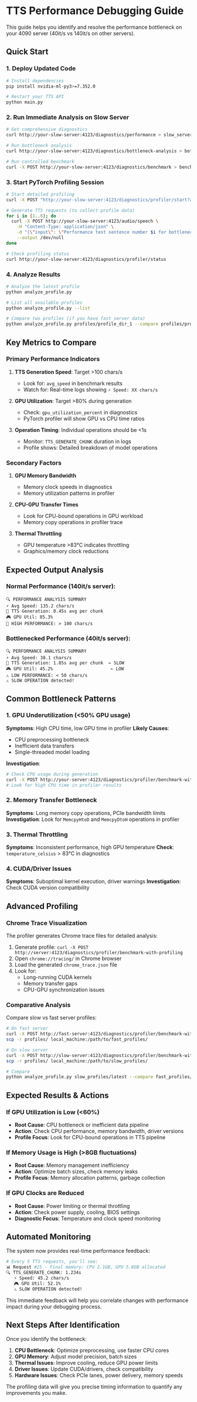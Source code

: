 # TTS Performance Debugging Guide

This guide helps you identify and resolve the performance bottleneck on your 4090 server (40it/s vs 140it/s on other servers).

## Quick Start

### 1. Deploy Updated Code
```bash
# Install dependencies
pip install nvidia-ml-py3>=7.352.0

# Restart your TTS API
python main.py
```

### 2. Run Immediate Analysis on Slow Server
```bash
# Get comprehensive diagnostics
curl http://your-slow-server:4123/diagnostics/performance > slow_server_diag.json

# Run bottleneck analysis
curl http://your-slow-server:4123/diagnostics/bottleneck-analysis > bottleneck_analysis.json

# Run controlled benchmark
curl -X POST http://your-slow-server:4123/diagnostics/benchmark > benchmark_results.json
```

### 3. Start PyTorch Profiling Session
```bash
# Start detailed profiling
curl -X POST "http://your-slow-server:4123/diagnostics/profiler/start?active_steps=5"

# Generate TTS requests (to collect profile data)
for i in {1..6}; do
  curl -X POST http://your-slow-server:4123/audio/speech \
    -H "Content-Type: application/json" \
    -d "{\"input\": \"Performance test sentence number $i for bottleneck analysis.\", \"voice\": \"alloy\"}" \
    --output /dev/null
done

# Check profiling status
curl http://your-slow-server:4123/diagnostics/profiler/status
```

### 4. Analyze Results
```bash
# Analyze the latest profile
python analyze_profile.py

# List all available profiles
python analyze_profile.py --list

# Compare two profiles (if you have fast server data)
python analyze_profile.py profiles/profile_dir_1 --compare profiles/profile_dir_2
```

## Key Metrics to Compare

### Primary Performance Indicators

1. **TTS Generation Speed**: Target >100 chars/s
   - Look for: `avg_speed` in benchmark results
   - Watch for: Real-time logs showing `⚡ Speed: XX chars/s`

2. **GPU Utilization**: Target >80% during generation
   - Check: `gpu_utilization_percent` in diagnostics
   - PyTorch profiler will show GPU vs CPU time ratios

3. **Operation Timing**: Individual operations should be <1s
   - Monitor: `TTS_GENERATE_CHUNK` duration in logs
   - Profile shows: Detailed breakdown of model operations

### Secondary Factors

1. **GPU Memory Bandwidth**
   - Memory clock speeds in diagnostics
   - Memory utilization patterns in profiler

2. **CPU-GPU Transfer Times**
   - Look for CPU-bound operations in GPU workload
   - Memory copy operations in profiler trace

3. **Thermal Throttling**
   - GPU temperature >83°C indicates throttling
   - Graphics/memory clock reductions

## Expected Output Analysis

### Normal Performance (140it/s server):
```
🔍 PERFORMANCE ANALYSIS SUMMARY
⚡ Avg Speed: 135.2 chars/s
🎤 TTS Generation: 0.45s avg per chunk
🎮 GPU Util: 85.3%
🚀 HIGH PERFORMANCE: > 100 chars/s
```

### Bottlenecked Performance (40it/s server):
```
🔍 PERFORMANCE ANALYSIS SUMMARY  
⚡ Avg Speed: 38.1 chars/s
🎤 TTS Generation: 1.85s avg per chunk  ← SLOW
🎮 GPU Util: 45.2%                      ← LOW
⚠️ LOW PERFORMANCE: < 50 chars/s
⚠️ SLOW OPERATION detected!
```

## Common Bottleneck Patterns

### 1. GPU Underutilization (<50% GPU usage)
**Symptoms**: High CPU time, low GPU time in profiler
**Likely Causes**:
- CPU preprocessing bottleneck
- Inefficient data transfers
- Single-threaded model loading

**Investigation**:
```bash
# Check CPU usage during generation
curl -X POST http://your-server:4123/diagnostics/profiler/benchmark-with-profiling
# Look for high CPU time in profiler results
```

### 2. Memory Transfer Bottleneck
**Symptoms**: Long memory copy operations, PCIe bandwidth limits
**Investigation**: Look for `MemcpyHtoD` and `MemcpyDtoH` operations in profiler

### 3. Thermal Throttling
**Symptoms**: Inconsistent performance, high GPU temperature
**Check**: `temperature_celsius` > 83°C in diagnostics

### 4. CUDA/Driver Issues
**Symptoms**: Suboptimal kernel execution, driver warnings
**Investigation**: Check CUDA version compatibility

## Advanced Profiling

### Chrome Trace Visualization
The profiler generates Chrome trace files for detailed analysis:

1. Generate profile: `curl -X POST http://server:4123/diagnostics/profiler/benchmark-with-profiling`
2. Open `chrome://tracing/` in Chrome browser
3. Load the generated `chrome_trace.json` file
4. Look for:
   - Long-running CUDA kernels
   - Memory transfer gaps
   - CPU-GPU synchronization issues

### Comparative Analysis
Compare slow vs fast server profiles:

```bash
# On fast server
curl -X POST http://fast-server:4123/diagnostics/profiler/benchmark-with-profiling
scp -r profiles/ local_machine:/path/to/fast_profiles/

# On slow server  
curl -X POST http://slow-server:4123/diagnostics/profiler/benchmark-with-profiling
scp -r profiles/ local_machine:/path/to/slow_profiles/

# Compare
python analyze_profile.py slow_profiles/latest --compare fast_profiles/latest
```

## Expected Results & Actions

### If GPU Utilization is Low (<60%)
- **Root Cause**: CPU bottleneck or inefficient data pipeline
- **Action**: Check CPU performance, memory bandwidth, driver versions
- **Profile Focus**: Look for CPU-bound operations in TTS pipeline

### If Memory Usage is High (>8GB fluctuations)
- **Root Cause**: Memory management inefficiency
- **Action**: Optimize batch sizes, check memory leaks
- **Profile Focus**: Memory allocation patterns, garbage collection

### If GPU Clocks are Reduced
- **Root Cause**: Power limiting or thermal throttling
- **Action**: Check power supply, cooling, BIOS settings
- **Diagnostic Focus**: Temperature and clock speed monitoring

## Automated Monitoring

The system now provides real-time performance feedback:

```bash
# Every 5 TTS requests, you'll see:
📊 Request #25 - Final memory: CPU 2.1GB, GPU 5.8GB allocated
🔍 TTS_GENERATE_CHUNK: 1.234s
   ⚡ Speed: 45.2 chars/s
   🎮 GPU Util: 52.1%
   ⚠️ SLOW OPERATION detected!
```

This immediate feedback will help you correlate changes with performance impact during your debugging process.

## Next Steps After Identification

Once you identify the bottleneck:

1. **CPU Bottleneck**: Optimize preprocessing, use faster CPU cores
2. **GPU Memory**: Adjust model precision, batch sizes  
3. **Thermal Issues**: Improve cooling, reduce GPU power limits
4. **Driver Issues**: Update CUDA/drivers, check compatibility
5. **Hardware Issues**: Check PCIe lanes, power delivery, memory speeds

The profiling data will give you precise timing information to quantify any improvements you make.